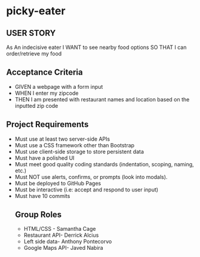 # picky-eater

## USER STORY
As An indecisive eater
I WANT to see nearby food options
SO THAT I can order/retrieve my food

## Acceptance Criteria

- GIVEN a webpage with a form input
- WHEN I enter my zipcode
- THEN I am presented with restaurant names and location based on the inputted zip code

## Project Requirements
- Must use at least two server-side APIs
- Must use a CSS framework other than Bootstrap
- Must use client-side storage to store persistent data
- Must have a polished UI
- Must meet good quality coding standards (indentation, scoping, naming, etc.)
- Must NOT use alerts, confirms, or prompts (look into modals).
- Must be deployed to GitHub Pages
- Must be interactive (i.e: accept and respond to user input)
- Must have 10 commits
  ## Group Roles
  - HTML/CSS - Samantha Cage 
  - Restaurant API- Derrick Alcius
  - Left side data- Anthony Pontecorvo 
  - Google Maps API- Javed Nabira